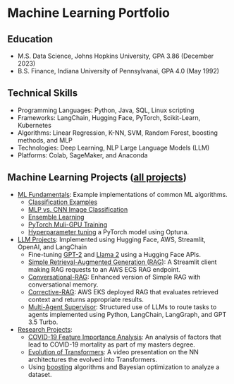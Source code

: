# Machine Learning Portfolio

## Education
* M.S. Data Science, Johns Hopkins University, GPA 3.86 (December 2023)
* B.S. Finance, Indiana University of Pennsylvanai, GPA 4.0 (May 1992)

## Technical Skills
* Programming Languages: Python, Java, SQL, Linux scripting
* Frameworks: LangChain, Hugging Face, PyTorch, Scikit-Learn, Kubernetes 
* Algorithms: Linear Regression, K-NN, SVM, Random Forest, boosting methods, and MLP
* Technologies: Deep Learning, NLP Large Language Models (LLM) 
* Platforms: Colab, SageMaker, and Anaconda

## Machine Learning Projects ([all projects](https://github.com/efarish/portfolio))
* [ML Fundamentals](https://github.com/efarish/portfolio/tree/main/fundamentals): Example implementations of common ML algorithms.
  * [Classification Examples](https://github.com/efarish/portfolio/blob/main/fundamentals/Classification_Examples.ipynb)
  * [MLP vs. CNN Image Classification](https://github.com/efarish/portfolio/blob/main/fundamentals/MLP_vs_CNN_Classification.ipynb)
  * [Ensemble Learning](https://github.com/efarish/portfolio/blob/main/fundamentals/Ensemble_Learning.ipynb)
  * [PyTorch Muli-GPU Training](https://github.com/efarish/portfolio/tree/main/fundamentals/multi_gpu)
  * [Hyperparameter tuning](https://github.com/efarish/portfolio/tree/main/fundamentals/tuning) a PyTorch model using Optuna.
* [LLM Projects](https://github.com/efarish/portfolio/tree/main/llm): Implemented using Hugging Face, AWS, Streamlit, OpenAI, and LangChain
  * Fine-tuning [GPT-2](https://github.com/efarish/portfolio/tree/main/llm/gpt_finetune) and [Llama 2](https://github.com/efarish/portfolio/tree/main/llm/llama_finetune) using a Hugging Face APIs.
  * [Simple Retrieval-Augmented Generation (RAG)](https://github.com/efarish/portfolio/tree/main/llm/simple_rag): A Streamlit client making RAG requests to an AWS ECS RAG endpoint.
  * [Conversational-RAG](https://github.com/efarish/portfolio/tree/main/llm/conv_rag): Enhanced version of Simple RAG with conversational memory.
  * [Corrective-RAG](https://github.com/efarish/portfolio/blob/main/llm/corrective_rag/): AWS EKS deployed RAG that evaluates retrieved context and returns appropriate results.
  * [Multi-Agent Supervisor](https://github.com/efarish/portfolio/tree/main/llm/agents): Structured use of LLMs to route tasks to agents implemented using Python, LangChain, LangGraph, and GPT 3.5 Turbo. 
* [Research Projects](https://github.com/efarish/portfolio/tree/main/research):
  * [COVID-19 Feature Importance Analysis](https://github.com/efarish/portfolio/tree/main/research/covid): An analysis of factors that lead to COVID-19 mortality as part of my masters degree.
  * [Evolution of Transformers](https://github.com/efarish/portfolio/tree/main/research/transformers): A video presentation on the NN architectures the evolved into Transformers.
  * Using [boosting](https://github.com/efarish/portfolio/tree/main/research/abalone) algorithms and Bayesian optimization to analyze a dataset.
